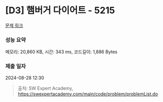 # [D3] 햄버거 다이어트 - 5215 

[문제 링크](https://swexpertacademy.com/main/code/problem/problemDetail.do?contestProbId=AWT-lPB6dHUDFAVT) 

### 성능 요약

메모리: 20,860 KB, 시간: 343 ms, 코드길이: 1,886 Bytes

### 제출 일자

2024-08-28 12:30



> 출처: SW Expert Academy, https://swexpertacademy.com/main/code/problem/problemList.do